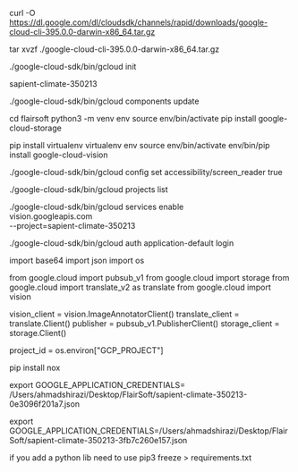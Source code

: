 curl -O https://dl.google.com/dl/cloudsdk/channels/rapid/downloads/google-cloud-cli-395.0.0-darwin-x86_64.tar.gz


tar xvzf ./google-cloud-cli-395.0.0-darwin-x86_64.tar.gz


./google-cloud-sdk/bin/gcloud init

sapient-climate-350213

./google-cloud-sdk/bin/gcloud components update

<!-- Setting up a Python development environment: https://cloud.google.com/python/docs/setup --> 

cd flairsoft
python3 -m venv env
source env/bin/activate
pip install google-cloud-storage


pip install virtualenv
virtualenv env
source env/bin/activate
env/bin/pip install google-cloud-vision


./google-cloud-sdk/bin/gcloud config set accessibility/screen_reader true

./google-cloud-sdk/bin/gcloud projects list

./google-cloud-sdk/bin/gcloud services enable \
    vision.googleapis.com \
    --project=sapient-climate-350213

./google-cloud-sdk/bin/gcloud auth application-default login



import base64
import json
import os

from google.cloud import pubsub_v1
from google.cloud import storage
from google.cloud import translate_v2 as translate
from google.cloud import vision

vision_client = vision.ImageAnnotatorClient()
translate_client = translate.Client()
publisher = pubsub_v1.PublisherClient()
storage_client = storage.Client()

project_id = os.environ["GCP_PROJECT"]



pip install nox




export GOOGLE_APPLICATION_CREDENTIALS= /Users/ahmadshirazi/Desktop/FlairSoft/sapient-climate-350213-0e3096f201a7.json

export GOOGLE_APPLICATION_CREDENTIALS=/Users/ahmadshirazi/Desktop/FlairSoft/sapient-climate-350213-3fb7c260e157.json


if you add a python lib need to use pip3 freeze > requirements.txt
